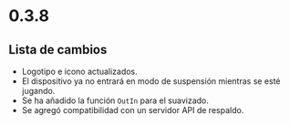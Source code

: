 # 0.3.8

## Lista de cambios

- Logotipo e icono actualizados.
- El dispositivo ya no entrará en modo de suspensión mientras se esté jugando.
- Se ha añadido la función `OutIn` para el suavizado.
- Se agregó compatibilidad con un servidor API de respaldo.
